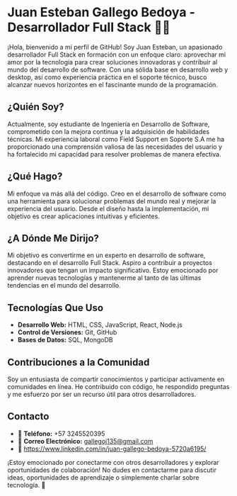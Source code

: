 # Juan Esteban Gallego Bedoya - Desarrollador Full Stack 👨‍💻

¡Hola, bienvenido a mi perfil de GitHub! Soy Juan Esteban, un apasionado desarrollador Full Stack en formación con un enfoque claro: aprovechar mi amor por la tecnología para crear soluciones innovadoras y contribuir al mundo del desarrollo de software. Con una sólida base en desarrollo web y desktop, así como experiencia práctica en el soporte técnico, busco alcanzar nuevos horizontes en el fascinante mundo de la programación.

## ¿Quién Soy?

Actualmente, soy estudiante de Ingeniería en Desarrollo de Software, comprometido con la mejora continua y la adquisición de habilidades técnicas. Mi experiencia laboral como Field Support en Soporte S.A me ha proporcionado una comprensión valiosa de las necesidades del usuario y ha fortalecido mi capacidad para resolver problemas de manera efectiva.

## ¿Qué Hago?

Mi enfoque va más allá del código. Creo en el desarrollo de software como una herramienta para solucionar problemas del mundo real y mejorar la experiencia del usuario. Desde el diseño hasta la implementación, mi objetivo es crear aplicaciones intuitivas y eficientes.

## ¿A Dónde Me Dirijo?

Mi objetivo es convertirme en un experto en desarrollo de software, destacando en el desarrollo Full Stack. Aspiro a contribuir a proyectos innovadores que tengan un impacto significativo. Estoy emocionado por aprender nuevas tecnologías y mantenerme al tanto de las últimas tendencias en el mundo del desarrollo.

## Tecnologías Que Uso

- **Desarrollo Web:** HTML, CSS, JavaScript, React, Node.js
- **Control de Versiones:** Git, GitHub
- **Bases de Datos:** SQL, MongoDB

## Contribuciones a la Comunidad

Soy un entusiasta de compartir conocimientos y participar activamente en comunidades en línea. He contribuido con código, he respondido preguntas y me esfuerzo por ser un recurso útil para otros desarrolladores.

## Contacto

- 📱 **Teléfono:** +57 3245520395
- 📧 **Correo Electrónico:** gallegoj135@gmail.com
- 💼 https://www.linkedin.com/in/juan-gallego-bedoya-5720a6195/
  

¡Estoy emocionado por conectarme con otros desarrolladores y explorar oportunidades de colaboración! No dudes en contactarme para discutir ideas, oportunidades de aprendizaje o simplemente charlar sobre tecnología. 🚀

